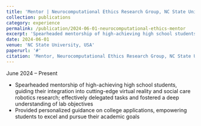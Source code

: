 ```yaml
---
title: 'Mentor | Neurocomputational Ethics Research Group, NC State University, USA'
collection: publications
category: experience
permalink: /publication/2024-06-01-neurocomputational-ethics-mentor
excerpt: 'Spearheaded mentorship of high-achieving high school students, guiding their integration into cutting-edge virtual reality and social care robotics research.'
date: 2024-06-01
venue: 'NC State University, USA'
paperurl: '#'
citation: 'Mentor, Neurocomputational Ethics Research Group, NC State University, USA (June 2024 – Present)'
---
```


June 2024 – Present

- Spearheaded mentorship of high-achieving high school students, guiding their integration into cutting-edge virtual reality and social care robotics research; effectively delegated tasks and fostered a deep understanding of lab objectives  
- Provided personalized guidance on college applications, empowering students to excel and pursue their academic goals  
